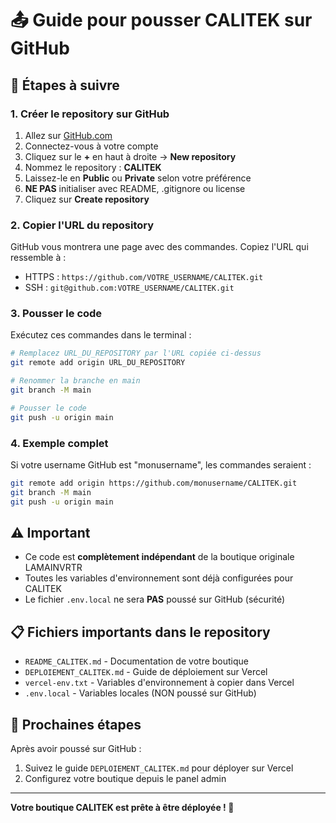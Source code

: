 # 📤 Guide pour pousser CALITEK sur GitHub

## 🔧 Étapes à suivre

### 1. Créer le repository sur GitHub

1. Allez sur [GitHub.com](https://github.com)
2. Connectez-vous à votre compte
3. Cliquez sur le **+** en haut à droite → **New repository**
4. Nommez le repository : **CALITEK**
5. Laissez-le en **Public** ou **Private** selon votre préférence
6. **NE PAS** initialiser avec README, .gitignore ou license
7. Cliquez sur **Create repository**

### 2. Copier l'URL du repository

GitHub vous montrera une page avec des commandes. Copiez l'URL qui ressemble à :
- HTTPS : `https://github.com/VOTRE_USERNAME/CALITEK.git`
- SSH : `git@github.com:VOTRE_USERNAME/CALITEK.git`

### 3. Pousser le code

Exécutez ces commandes dans le terminal :

```bash
# Remplacez URL_DU_REPOSITORY par l'URL copiée ci-dessus
git remote add origin URL_DU_REPOSITORY

# Renommer la branche en main
git branch -M main

# Pousser le code
git push -u origin main
```

### 4. Exemple complet

Si votre username GitHub est "monusername", les commandes seraient :

```bash
git remote add origin https://github.com/monusername/CALITEK.git
git branch -M main
git push -u origin main
```

## ⚠️ Important

- Ce code est **complètement indépendant** de la boutique originale LAMAINVRTR
- Toutes les variables d'environnement sont déjà configurées pour CALITEK
- Le fichier `.env.local` ne sera **PAS** poussé sur GitHub (sécurité)

## 📋 Fichiers importants dans le repository

- `README_CALITEK.md` - Documentation de votre boutique
- `DEPLOIEMENT_CALITEK.md` - Guide de déploiement sur Vercel
- `vercel-env.txt` - Variables d'environnement à copier dans Vercel
- `.env.local` - Variables locales (NON poussé sur GitHub)

## 🚀 Prochaines étapes

Après avoir poussé sur GitHub :
1. Suivez le guide `DEPLOIEMENT_CALITEK.md` pour déployer sur Vercel
2. Configurez votre boutique depuis le panel admin

---

**Votre boutique CALITEK est prête à être déployée ! 🎉**